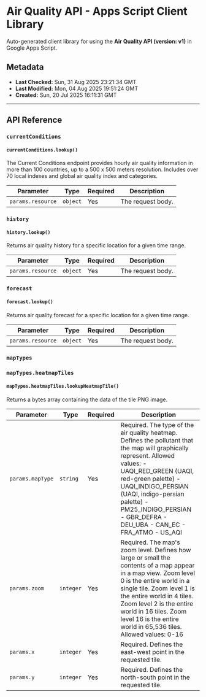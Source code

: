 # Air Quality API - Apps Script Client Library

Auto-generated client library for using the **Air Quality API (version: v1)** in Google Apps Script.

## Metadata

- **Last Checked:** Sun, 31 Aug 2025 23:21:34 GMT
- **Last Modified:** Mon, 04 Aug 2025 19:51:24 GMT
- **Created:** Sun, 20 Jul 2025 16:11:31 GMT



---

## API Reference

### `currentConditions`

#### `currentConditions.lookup()`

The Current Conditions endpoint provides hourly air quality information in more than 100 countries, up to a 500 x 500 meters resolution. Includes over 70 local indexes and global air quality index and categories.

| Parameter | Type | Required | Description |
|---|---|---|---|
| `params.resource` | `object` | Yes | The request body. |

### `history`

#### `history.lookup()`

Returns air quality history for a specific location for a given time range.

| Parameter | Type | Required | Description |
|---|---|---|---|
| `params.resource` | `object` | Yes | The request body. |

### `forecast`

#### `forecast.lookup()`

Returns air quality forecast for a specific location for a given time range.

| Parameter | Type | Required | Description |
|---|---|---|---|
| `params.resource` | `object` | Yes | The request body. |

### `mapTypes`

### `mapTypes.heatmapTiles`

#### `mapTypes.heatmapTiles.lookupHeatmapTile()`

Returns a bytes array containing the data of the tile PNG image.

| Parameter | Type | Required | Description |
|---|---|---|---|
| `params.mapType` | `string` | Yes | Required. The type of the air quality heatmap. Defines the pollutant that the map will graphically represent. Allowed values: - UAQI_RED_GREEN (UAQI, red-green palette) - UAQI_INDIGO_PERSIAN (UAQI, indigo-persian palette) - PM25_INDIGO_PERSIAN - GBR_DEFRA - DEU_UBA - CAN_EC - FRA_ATMO - US_AQI |
| `params.zoom` | `integer` | Yes | Required. The map's zoom level. Defines how large or small the contents of a map appear in a map view. Zoom level 0 is the entire world in a single tile. Zoom level 1 is the entire world in 4 tiles. Zoom level 2 is the entire world in 16 tiles. Zoom level 16 is the entire world in 65,536 tiles. Allowed values: 0-16 |
| `params.x` | `integer` | Yes | Required. Defines the east-west point in the requested tile. |
| `params.y` | `integer` | Yes | Required. Defines the north-south point in the requested tile. |